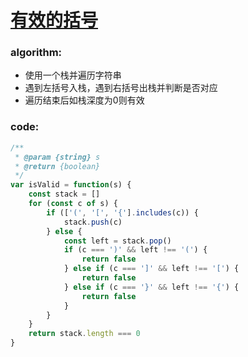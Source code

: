 # [有效的括号](https://leetcode-cn.com/leetbook/read/top-interview-questions-easy/xnbcaj/)

### algorithm:
- 使用一个栈并遍历字符串
- 遇到左括号入栈，遇到右括号出栈并判断是否对应
- 遍历结束后如栈深度为0则有效

### code:
```javascript
/**
 * @param {string} s
 * @return {boolean}
 */
var isValid = function(s) {
    const stack = []
    for (const c of s) {
        if (['(', '[', '{'].includes(c)) {
            stack.push(c)
        } else {
            const left = stack.pop()
            if (c === ')' && left !== '(') {
                return false
            } else if (c === ']' && left !== '[') {
                return false
            } else if (c === '}' && left !== '{') {
                return false
            }
        }
    }
    return stack.length === 0
}
```
